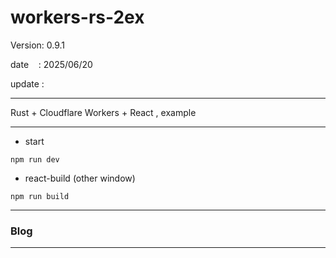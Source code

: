 ﻿# workers-rs-2ex

 Version: 0.9.1

 date    : 2025/06/20  

 update :

***

Rust + Cloudflare Workers +  React , example

***
* start
```
npm run dev
```

* react-build (other window)
```
npm run build
```

***
### Blog

***


